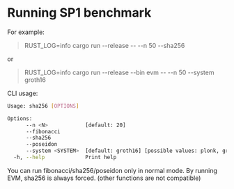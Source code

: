 # Running SP1 benchmark


For example:
> RUST_LOG=info cargo run --release -- --n 50 --sha256

or 

> RUST_LOG=info cargo run --release --bin evm -- --n 50 --system groth16

CLI usage:

```bash
Usage: sha256 [OPTIONS]

Options:
      --n <N>            [default: 20]
      --fibonacci        
      --sha256           
      --poseidon         
      --system <SYSTEM>  [default: groth16] [possible values: plonk, groth16]
  -h, --help             Print help
```

You can run fibonacci/sha256/poseidon only in normal mode. 
By running EVM, sha256 is always forced. (other functions are not compatible)